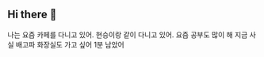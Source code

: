 ## Hi there 👋
나는 요즘 카페를 다니고 있어.
현승이랑 같이 다니고 있어.
요즘 공부도 많이 해
지금 사실 배고파
화장실도 가고 싶어
1분 남았어

<!--
**ysleecn1234/ysleecn1234** is a ✨ _special_ ✨ repository because its `README.md` (this file) appears on your GitHub profile.

Here are some ideas to get you started:

- 🔭 I’m currently working on ...
- 🌱 I’m currently learning ...
- 👯 I’m looking to collaborate on ...
- 🤔 I’m looking for help with ...
- 💬 Ask me about ...
- 📫 How to reach me: ...
- 😄 Pronouns: ...
- ⚡ Fun fact: ...
-->
